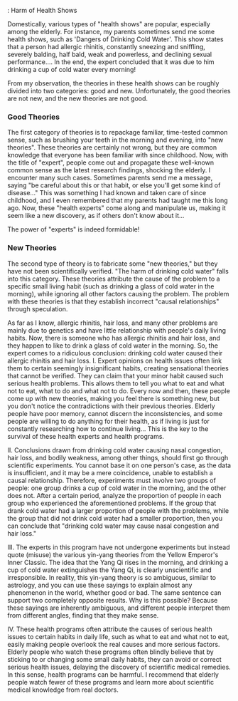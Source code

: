 : Harm of Health Shows

Domestically, various types of "health shows" are popular, especially among the elderly. For instance, my parents sometimes send me some health shows, such as 'Dangers of Drinking Cold Water'. This show states that a person had allergic rhinitis, constantly sneezing and sniffling, severely balding, half bald, weak and powerless, and declining sexual performance.... In the end, the expert concluded that it was due to him drinking a cup of cold water every morning!

From my observation, the theories in these health shows can be roughly divided into two categories: good and new. Unfortunately, the good theories are not new, and the new theories are not good.

### Good Theories

The first category of theories is to repackage familiar, time-tested common sense, such as brushing your teeth in the morning and evening, into "new theories". These theories are certainly not wrong, but they are common knowledge that everyone has been familiar with since childhood. Now, with the title of "expert", people come out and propagate these well-known common sense as the latest research findings, shocking the elderly. I encounter many such cases. Sometimes parents send me a message, saying "be careful about this or that habit, or else you'll get some kind of disease..." This was something I had known and taken care of since childhood, and I even remembered that my parents had taught me this long ago. Now, these "health experts" come along and manipulate us, making it seem like a new discovery, as if others don't know about it...

The power of "experts" is indeed formidable!

### New Theories

The second type of theory is to fabricate some "new theories," but they have not been scientifically verified. "The harm of drinking cold water" falls into this category. These theories attribute the cause of the problem to a specific small living habit (such as drinking a glass of cold water in the morning), while ignoring all other factors causing the problem. The problem with these theories is that they establish incorrect "causal relationships" through speculation.

As far as I know, allergic rhinitis, hair loss, and many other problems are mainly due to genetics and have little relationship with people's daily living habits. Now, there is someone who has allergic rhinitis and hair loss, and they happen to like to drink a glass of cold water in the morning. So, the expert comes to a ridiculous conclusion: drinking cold water caused their allergic rhinitis and hair loss. I. Expert opinions on health issues often link them to certain seemingly insignificant habits, creating sensational theories that cannot be verified. They can claim that your minor habit caused such serious health problems. This allows them to tell you what to eat and what not to eat, what to do and what not to do. Every now and then, these people come up with new theories, making you feel there is something new, but you don't notice the contradictions with their previous theories. Elderly people have poor memory, cannot discern the inconsistencies, and some people are willing to do anything for their health, as if living is just for constantly researching how to continue living... This is the key to the survival of these health experts and health programs.

II. Conclusions drawn from drinking cold water causing nasal congestion, hair loss, and bodily weakness, among other things, should first go through scientific experiments. You cannot base it on one person's case, as the data is insufficient, and it may be a mere coincidence, unable to establish a causal relationship. Therefore, experiments must involve two groups of people: one group drinks a cup of cold water in the morning, and the other does not. After a certain period, analyze the proportion of people in each group who experienced the aforementioned problems. If the group that drank cold water had a larger proportion of people with the problems, while the group that did not drink cold water had a smaller proportion, then you can conclude that "drinking cold water may cause nasal congestion and hair loss."

III. The experts in this program have not undergone experiments but instead quote (misuse) the various yin-yang theories from the Yellow Emperor's Inner Classic. The idea that the Yang Qi rises in the morning, and drinking a cup of cold water extinguishes the Yang Qi, is clearly unscientific and irresponsible. In reality, this yin-yang theory is so ambiguous, similar to astrology, and you can use these sayings to explain almost any phenomenon in the world, whether good or bad. The same sentence can support two completely opposite results. Why is this possible? Because these sayings are inherently ambiguous, and different people interpret them from different angles, finding that they make sense.

IV. These health programs often attribute the causes of serious health issues to certain habits in daily life, such as what to eat and what not to eat, easily making people overlook the real causes and more serious factors. Elderly people who watch these programs often blindly believe that by sticking to or changing some small daily habits, they can avoid or correct serious health issues, delaying the discovery of scientific medical remedies. In this sense, health programs can be harmful. I recommend that elderly people watch fewer of these programs and learn more about scientific medical knowledge from real doctors.